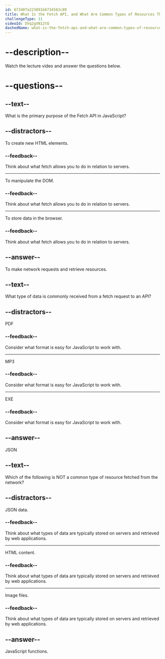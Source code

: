 ```yaml
---
id: 673407a223891b6734563c89
title: What Is the Fetch API, and What Are Common Types of Resources That Are Fetched from the Network?
challengeType: 11
videoId: DVq2gXN12tQ
dashedName: what-is-the-fetch-api-and-what-are-common-types-of-resources-that-are-fetched-from-the-network
---
```


# --description--

Watch the lecture video and answer the questions below.

# --questions--

## --text--

What is the primary purpose of the Fetch API in JavaScript?

## --distractors--

To create new HTML elements.

### --feedback--

Think about what fetch allows you to do in relation to servers.

---

To manipulate the DOM.

### --feedback--

Think about what fetch allows you to do in relation to servers.

---

To store data in the browser.

### --feedback--

Think about what fetch allows you to do in relation to servers.

## --answer--

To make network requests and retrieve resources.

## --text--

What type of data is commonly received from a fetch request to an API?

## --distractors--

PDF

### --feedback--

Consider what format is easy for JavaScript to work with.

---

MP3

### --feedback--

Consider what format is easy for JavaScript to work with.

---

EXE

### --feedback--

Consider what format is easy for JavaScript to work with.

## --answer--

JSON

## --text--

Which of the following is NOT a common type of resource fetched from the network?

## --distractors--

JSON data.

### --feedback--

Think about what types of data are typically stored on servers and retrieved by web applications.

---

HTML content.

### --feedback--

Think about what types of data are typically stored on servers and retrieved by web applications.

---

Image files.

### --feedback--

Think about what types of data are typically stored on servers and retrieved by web applications.

## --answer--

JavaScript functions.

